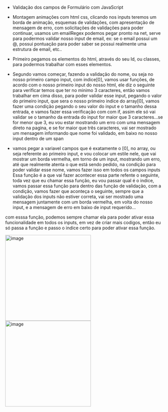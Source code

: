  - Validação dos campos de  Formulário com JavaScript

 - Montagem animações com html css, clicando nos inputs teremos um borda de animação, esquemas de validações, com apresentação de mensagem de erro, com solicitações de validações para poder continuar, usamos um emailRegex podemos pegar pronto na net, serve para podermos validar nosso input de email, ex: se o email possui um @, possui pontuação para poder saber se possui realmente uma estrutura de email, etc..

 - Primeiro pegamos os elementos do html, através do seu Id, ou classes, para podermos trabalhar com esses elementos.
 - Segundo vamos começar, fazendo a validação do nome, ou seja no nosso primeiro campo input, com indice[0], vamos usar funções, de acordo com o nosso primeiro input do nosso html, ele diz o seguinte para verificar temos que ter no minimo 3 caracteres, então vamos trabalhar em cima disso, para poder validar esse input, pegando o valor do primeiro input, que sera o nosso primeiro indice do array[0], vamos fazer uma condição pegando o seu valor do input e o tamanho dessa entrada, e vamos fazer essa verificação com com if, assim ele só vai validar se o tamanho da entrada do input for maior que 3 caracteres...se for menor que 3, eu vou estar mostrando um erro com uma mensagem direto na pagina, e se for maior que três caracteres, vai ser mostrado um mensagem informando que nome foi validado, em baixo no nosso input dentro de um span

- vamos pegar a variavel campos que é exatamente o [0], no array, ou seja referente ao primeiro input, e vou colocar um estile nele, que vai mostrar um borda vermelha, em torno de um input, mostrando um erro, até que realmente atenta o que está sendo pedido, na condição para poder validar esse nome, vamos fazer isso em todos os campos inputs  
Essa função é a que vai fazer acontecer essa parte refente o seguinte, toda vez que eu chamar essa função, eu vou passar qual é o indice, vamos passar essa função para dentro das função de validação, com a condição,  vamos fazer que aconteça o seguinte, sempre que a validação dos inputs não estiver correta, vai ser mostrado uma mensagem juntamente com um borda vermelha, em volta do nosso input, e a mensagem de erro em baixo de input requerido...

com esssa função, podemos sempre chamar ela para poder ativar essa funcionalidade em todos os inputs, em vez de criar mais codigos, então eu só passa a função e passo o indice certo para poder ativar essa função.

<img width="272" alt="image" src="https://github.com/luizneto375/Valida-o-de-Formul-rio/assets/114784434/63f10e8a-6f2c-4a92-bd03-3a71a9c19ee3"> <img width="272" alt="image" src="https://github.com/luizneto375/Valida-o-de-Formul-rio/assets/114784434/98250179-b220-44d5-a3c0-fcdaa0ac1cad">



